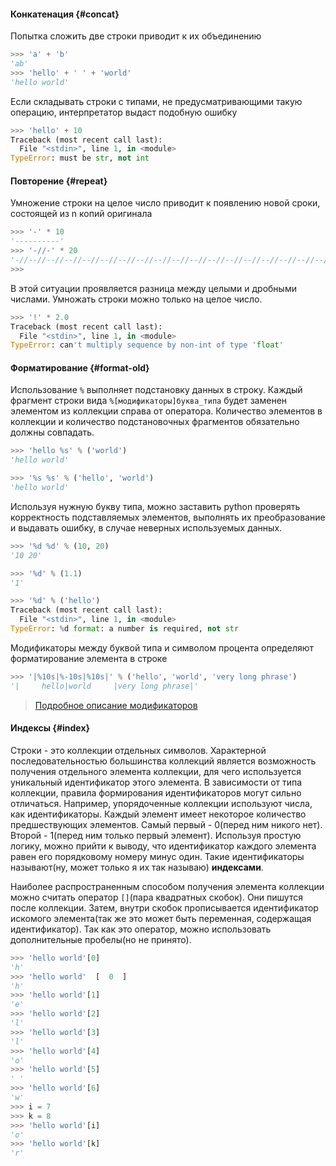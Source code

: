 #### Конкатенация {#concat}

Попытка сложить две строки приводит к их объединению
```python
>>> 'a' + 'b'
'ab'
>>> 'hello' + ' ' + 'world'
'hello world'
```

Если складывать строки с типами, не предусматривающими такую операцию, интерпретатор выдаст подобную ошибку
```python
>>> 'hello' + 10
Traceback (most recent call last):
  File "<stdin>", line 1, in <module>
TypeError: must be str, not int
```

#### Повторение {#repeat}

Умножение строки на целое число приводит к появлению новой сроки, состоящей из n копий оригинала
```python
>>> '-' * 10
'----------'
>>> '-//-' * 20
'-//--//--//--//--//--//--//--//--//--//--//--//--//--//--//--//--//--//--//--//-'
>>>
```

В этой ситуации проявляется разница между целыми и дробными числами. Умножать строки можно только на целое число.

```python
>>> '!' * 2.0
Traceback (most recent call last):
  File "<stdin>", line 1, in <module>
TypeError: can't multiply sequence by non-int of type 'float'
```

#### Форматирование {#format-old}

Использование `%` выполняет подстановку данных в строку. Каждый фрагмент строки вида `%[модификаторы]буква_типа` будет заменен элементом из коллекции справа от оператора. Количество элементов в коллекции и количество подстановочных фрагментов обязательно должны совпадать.
```python
>>> 'hello %s' % ('world')
'hello world'
```

```python
>>> '%s %s' % ('hello', 'world')
'hello world'
```

Используя нужную букву типа, можно заставить python проверять корректность подставляемых элементов, выполнять их преобразование и выдавать ошибку, в случае неверных используемых данных.
```python
>>> '%d %d' % (10, 20)
'10 20'
```
```python
>>> '%d' % (1.1)
'1'
```
```python
>>> '%d' % ('hello')
Traceback (most recent call last):
  File "<stdin>", line 1, in <module>
TypeError: %d format: a number is required, not str
```

Модификаторы между буквой типа и символом процента определяют форматирование элемента в строке
```python
>>> '|%10s|%-10s|%10s|' % ('hello', 'world', 'very long phrase')
'|     hello|world     |very long phrase|'
```

> [Подробное описание модификаторов](https://docs.python.org/2/library/stdtypes.html#string-formatting)

#### Индексы {#index}

Строки - это коллекции отдельных символов. Характерной последовательностью большинства коллекций является возможность получения отдельного элемента коллекции, для чего используется уникальный идентификатор этого элемента. В зависимости от типа коллекции, правила формирования идентификаторов могут сильно отличаться. Например, упорядоченные коллекции используют числа, как идентификаторы. Каждый элемент имеет некоторое количество предшествующих элементов. Самый первый - 0(перед ним никого нет). Второй - 1(перед ним только первый элемент). Используя простую логику, можно прийти к выводу, что идентификатор каждого элемента равен его порядковому номеру минус один. Такие идентификаторы называют(ну, может только я их так называю) __индексами__.

Наиболее распространенным способом получения элемента коллекции можно считать оператор `[]`(пара квадратных скобок). Они пишутся после коллекции. Затем, внутри скобок прописывается идентификатор искомого элемента(так же это может быть переменная, содержащая идентификатор). Так как это оператор, можно использовать дополнительные пробелы(но не принято).

```python
>>> 'hello world'[0]
'h'
>>> 'hello world'  [  0  ]
'h'
>>> 'hello world'[1]
'e'
>>> 'hello world'[2]
'l'
>>> 'hello world'[3]
'l'
>>> 'hello world'[4]
'o'
>>> 'hello world'[5]
' '
>>> 'hello world'[6]
'w'
>>> i = 7
>>> k = 8
>>> 'hello world'[i]
'o'
>>> 'hello world'[k]
'r'
```
